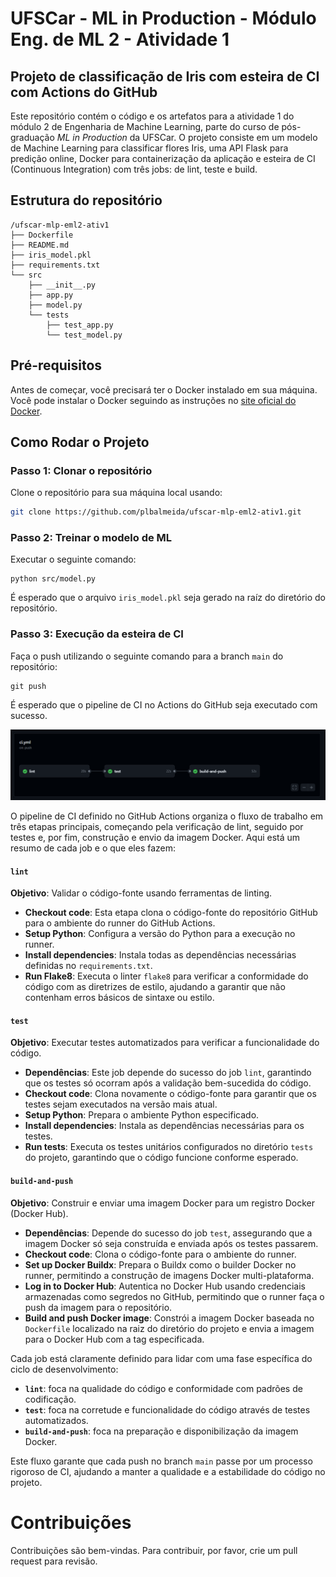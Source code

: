 # UFSCar - ML in Production - Módulo Eng. de ML 2 - Atividade 1

## Projeto de classificação de Iris com esteira de CI com Actions do GitHub

Este repositório contém o código e os artefatos para a atividade 1 do módulo 2 de Engenharia de Machine Learning, parte do curso de pós-graduação *ML in Production* da UFSCar. O projeto consiste em um modelo de Machine Learning para classificar flores Iris, uma API Flask para predição online, Docker para containerização da aplicação e esteira de CI (Continuous Integration) com três jobs: de lint, teste e build.

## Estrutura do repositório

```
/ufscar-mlp-eml2-ativ1
├── Dockerfile
├── README.md
├── iris_model.pkl
├── requirements.txt
└── src
    ├── __init__.py
    ├── app.py
    ├── model.py
    └── tests
        ├── test_app.py
        └── test_model.py
```

## Pré-requisitos

Antes de começar, você precisará ter o Docker instalado em sua máquina. Você pode instalar o Docker seguindo as instruções no [site oficial do Docker](https://www.docker.com/products/docker-desktop).

## Como Rodar o Projeto

### Passo 1: Clonar o repositório

Clone o repositório para sua máquina local usando:

```bash
git clone https://github.com/plbalmeida/ufscar-mlp-eml2-ativ1.git
```

### Passo 2: Treinar o modelo de ML

Executar o seguinte comando:

```
python src/model.py
```

É esperado que o arquivo `iris_model.pkl` seja gerado na raíz do diretório do repositório.

### Passo 3: Execução da esteira de CI

Faça o push utilizando o seguinte comando para a branch `main` do repositório:

```
git push
```

É esperado que o pipeline de CI no Actions do GitHub seja executado com sucesso.

![](ci_pipeline.png)

O pipeline de CI definido no GitHub Actions organiza o fluxo de trabalho em três etapas principais, começando pela verificação de lint, seguido por testes e, por fim, construção e envio da imagem Docker. Aqui está um resumo de cada job e o que eles fazem:

#### `lint`
**Objetivo**: Validar o código-fonte usando ferramentas de linting.
- **Checkout code**: Esta etapa clona o código-fonte do repositório GitHub para o ambiente do runner do GitHub Actions.
- **Setup Python**: Configura a versão do Python para a execução no runner.
- **Install dependencies**: Instala todas as dependências necessárias definidas no `requirements.txt`.
- **Run Flake8**: Executa o linter `flake8` para verificar a conformidade do código com as diretrizes de estilo, ajudando a garantir que não contenham erros básicos de sintaxe ou estilo.

#### `test`
**Objetivo**: Executar testes automatizados para verificar a funcionalidade do código.
- **Dependências**: Este job depende do sucesso do job `lint`, garantindo que os testes só ocorram após a validação bem-sucedida do código.
- **Checkout code**: Clona novamente o código-fonte para garantir que os testes sejam executados na versão mais atual.
- **Setup Python**: Prepara o ambiente Python especificado.
- **Install dependencies**: Instala as dependências necessárias para os testes.
- **Run tests**: Executa os testes unitários configurados no diretório `tests` do projeto, garantindo que o código funcione conforme esperado.

#### `build-and-push`
**Objetivo**: Construir e enviar uma imagem Docker para um registro Docker (Docker Hub).
- **Dependências**: Depende do sucesso do job `test`, assegurando que a imagem Docker só seja construída e enviada após os testes passarem.
- **Checkout code**: Clona o código-fonte para o ambiente do runner.
- **Set up Docker Buildx**: Prepara o Buildx como o builder Docker no runner, permitindo a construção de imagens Docker multi-plataforma.
- **Log in to Docker Hub**: Autentica no Docker Hub usando credenciais armazenadas como segredos no GitHub, permitindo que o runner faça o push da imagem para o repositório.
- **Build and push Docker image**: Constrói a imagem Docker baseada no `Dockerfile` localizado na raiz do diretório do projeto e envia a imagem para o Docker Hub com a tag especificada.

Cada job está claramente definido para lidar com uma fase específica do ciclo de desenvolvimento:
- **`lint`**: foca na qualidade do código e conformidade com padrões de codificação.
- **`test`**: foca na corretude e funcionalidade do código através de testes automatizados.
- **`build-and-push`**: foca na preparação e disponibilização da imagem Docker.

Este fluxo garante que cada push no branch `main` passe por um processo rigoroso de CI, ajudando a manter a qualidade e a estabilidade do código no projeto.

# Contribuições

Contribuições são bem-vindas. Para contribuir, por favor, crie um pull request para revisão.

